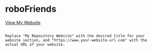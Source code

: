 # roboFriends

[View My Website](https://gedi-official.github.io/robofriends/)
```

Replace "My Repository Website" with the desired title for your website section, and "https://www.your-website-url.com" with the actual URL of your website.
